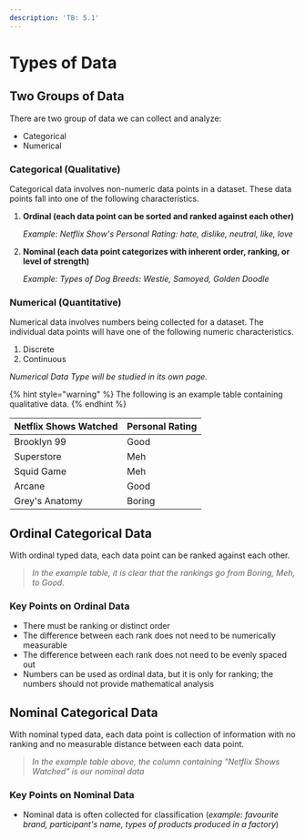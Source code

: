 ```yaml
---
description: 'TB: 5.1'
---
```


# Types of Data

## Two Groups of Data

There are two group of data we can collect and analyze:

* Categorical
* Numerical

### Categorical (Qualitative)

Categorical data involves non-numeric data points in a dataset. These data points fall into one of the following characteristics.

1.  **Ordinal (each data point can be sorted and ranked against each other)**

    _Example: Netflix Show's Personal Rating: hate, dislike, neutral, like, love_
2.  **Nominal (each data point categorizes with inherent order, ranking, or level of strength)**

    _Example: Types of Dog Breeds: Westie, Samoyed, Golden Doodle_

### Numerical (Quantitative)

Numerical data involves numbers being collected for a dataset. The individual data points will have one of the following numeric characteristics.

1. Discrete
2. Continuous

_Numerical Data Type will be studied in its own page._

{% hint style="warning" %}
The following is an example table containing qualitative data.
{% endhint %}

| Netflix Shows Watched | Personal Rating |
| --------------------- | --------------- |
| Brooklyn 99           | Good            |
| Superstore            | Meh             |
| Squid Game            | Meh             |
| Arcane                | Good            |
| Grey's Anatomy        | Boring          |

## Ordinal Categorical Data

With ordinal typed data, each data point can be ranked against each other.

> _In the example table, it is clear that the rankings go from Boring, Meh, to Good._

### Key Points on Ordinal Data

* There must be ranking or distinct order
* The difference between each rank does not need to be numerically measurable
* The difference between each rank does not need to be evenly spaced out
* Numbers can be used as ordinal data, but it is only for ranking; the numbers should not provide mathematical analysis

## Nominal Categorical Data

With nominal typed data, each data point is collection of information with no ranking and no measurable distance between each data point.

> _In the example table above, the column containing "Netflix Shows Watched" is our nominal data_

### Key Points on Nominal Data

* Nominal data is often collected for classification (_example: favourite brand, participant's name, types of products produced in a factory_)
